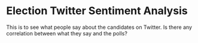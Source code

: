 # Election Twitter Sentiment Analysis

This is to see what people say about the candidates on Twitter. Is there any correlation between what they say and the polls?
